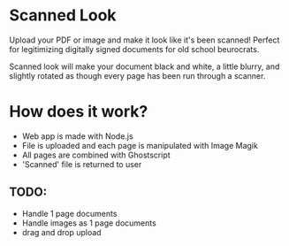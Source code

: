 # Scanned Look

Upload your PDF or image and make it look like it's been scanned! Perfect for legitimizing digitally signed documents for old school beurocrats.

Scanned look will make your document black and white, a little blurry, and slightly rotated as though every page has been run through a scanner.

# How does it work?

- Web app is made with Node.js
- File is uploaded and each page is manipulated with Image Magik
- All pages are combined with Ghostscript
- 'Scanned' file is returned to user

## TODO:
- Handle 1 page documents
- Handle images as 1 page documents
- drag and drop upload

